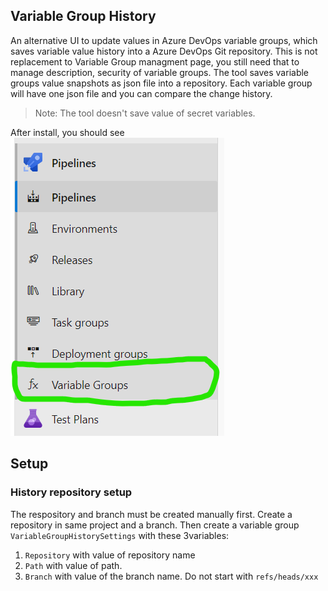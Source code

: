 ## Variable Group History 

An alternative UI to update values in Azure DevOps variable groups, which saves variable value history into a Azure DevOps Git repository. This is not replacement to Variable Group managment page, you still need that to manage description, security of variable groups.
The tool saves variable groups value snapshots as json file into a repository. Each variable group will have one json file and you can compare the change history.

> Note: The tool doesn't save value of secret variables.

After install, you should see 
![Hub](https://github.com/freesonlee/azure-devops-utilities/blob/main/images/variablehistory.hub.png)

## Setup
### History repository setup
The respository and branch must be created manually first. Create a repository in same project and a branch. Then create a variable group `VariableGroupHistorySettings` with these 3variables:
1. `Repository` with value of repository name
1. `Path` with value of path.
1. `Branch` with value of the branch name. Do not start with `refs/heads/xxx`